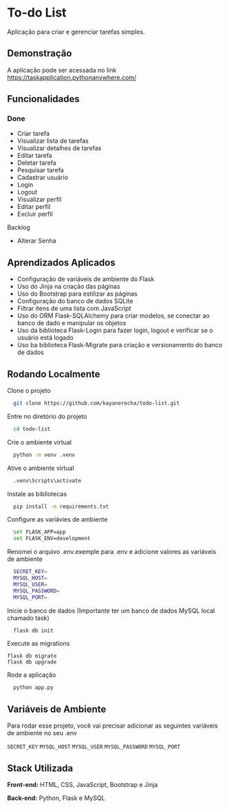 
# To-do List

Aplicação para criar e gerenciar tarefas simples.

## Demonstração

A aplicação pode ser acessada no link https://taskapplication.pythonanywhere.com/


## Funcionalidades

### Done
- Criar tarefa
- Visualizar lista de tarefas
- Visualizar detalhes de tarefas
- Editar tarefa
- Deletar tarefa
- Pesquisar tarefa
- Cadastrar usuário
- Login
- Logout
- Visualizar perfil
- Editar perfil
- Excluir perfil

Backlog
- Alterar Senha


## Aprendizados Aplicados

- Configuração de variáveis de ambiente do Flask
- Uso do Jinja na criação das páginas
- Uso do Bootstrap para estilizar as páginas
- Configuração do banco de dados SQLite
- Filtrar itens de uma lista com JavaScript
- Uso do ORM Flask-SQLAlchemy para criar modelos, se conectar ao banco de dado e manipular os objetos
- Uso da biblioteca Flask-Login para fazer login, logout e verificar se o usuário está logado
- Uso ba biblioteca Flask-Migrate para criação e versionamento do banco de dados


## Rodando Localmente

Clone o projeto

```bash
  git clone https://github.com/kayanerocha/todo-list.git
```

Entre no diretório do projeto

```bash
  cd todo-list
```

Crie o ambiente virtual

```bash
  python -m venv .venv
```

Ative o ambiente virtual

```bash
  .venv\Scripts\activate
```

Instale as bibliotecas

```bash
  pip install -m requirements.txt
```

Configure as variávies de ambiente

```bash
  set FLASK_APP=app
  set FLASK_ENV=development
```

Renomei o arquivo .env.exemple para .env e adicione valores as variáveis de ambiente

```bash
  SECRET_KEY=
  MYSQL_HOST=
  MYSQL_USER=
  MYSQL_PASSWORD=
  MYSQL_PORT=
```

Inicie o banco de dados (Importante ter um banco de dados MySQL local chamado task)

```bash
  flask db init
```

Execute as migrations

```
flask db migrate
flask db upgrade
```

Rode a aplicação

```bash
  python app.py
```


## Variáveis de Ambiente

Para rodar esse projeto, você vai precisar adicionar as seguintes variáveis de ambiente no seu .env

`SECRET_KEY`
`MYSQL_HOST`
`MYSQL_USER`
`MYSQL_PASSWORD`
`MYSQL_PORT`


## Stack Utilizada

**Front-end:** HTML, CSS, JavaScript, Bootstrap e Jinja

**Back-end:** Python, Flask e MySQL

